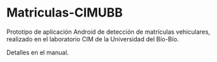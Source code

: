 # Matriculas-CIMUBB

Prototipo de aplicación Android de detección de matrículas vehiculares, realizado en el laboratorio CIM de la Universidad del Bío-Bío.

Detalles en el manual.
